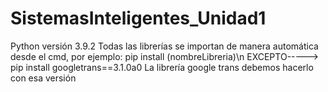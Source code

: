 # SistemasInteligentes_Unidad1
Python versión 3.9.2
Todas las librerías se importan de manera automática desde el cmd, por ejemplo: pip install (nombreLibreria)\n
EXCEPTO-----> pip install googletrans==3.1.0a0
La librería google trans debemos hacerlo con esa versión
